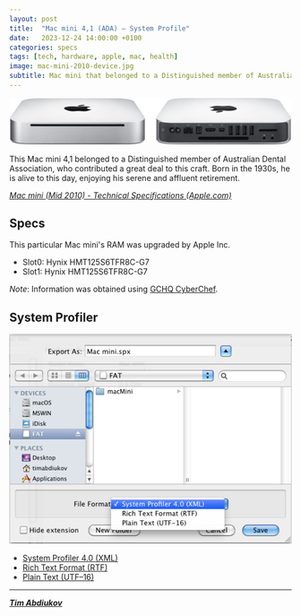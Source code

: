 ```yaml
---
layout: post
title:  "Mac mini 4,1 (ADA) – System Profile"
date:   2023-12-24 14:00:00 +0100
categories: specs
tags: [tech, hardware, apple, mac, health]
image: mac-mini-2010-device.jpg
subtitle: Mac mini that belonged to a Distinguished member of Australian Dental Association 
---
```


![Device](./mac-mini-2010-device.jpg)

This Mac mini 4,1 belonged to a Distinguished member of Australian Dental Association, who contributed a great deal to this craft. Born in the 1930s, he is alive to this day, enjoying his serene and affluent retirement.

*[Mac mini (Mid 2010) - Technical Specifications (Apple.com)](https://support.apple.com/kb/SP585)* 

## Specs

This particular Mac mini's RAM was upgraded by Apple Inc.
* Slot0: Hynix HMT125S6TFR8C-G7
* Slot1: Hynix HMT125S6TFR8C-G7

*Note*: Information was obtained using [GCHQ CyberChef](https://gchq.github.io/CyberChef/).

## System Profiler

![Options](./Options2.png)  
* [System Profiler 4.0 (XML)](./Mac-mini.1.spx)
* [Rich Text Format (RTF)](./Mac-mini.2.rtf)
* [Plain Text (UTF–16)](./Mac-mini.3.txt)

---------------------------------

***[Tim Abdiukov](https://github.com/TAbdiukov)***
